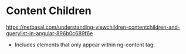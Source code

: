 # Content Children
https://netbasal.com/understanding-viewchildren-contentchildren-and-querylist-in-angular-896b0c689f6e

- Includes elements that only appear within ng-content tag.
